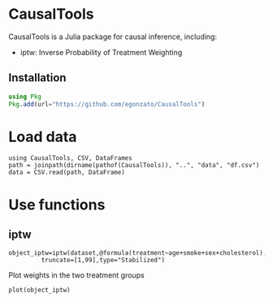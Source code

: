 # CausalTools

CausalTools is a Julia package for causal inference, including:

* iptw: Inverse Probability of Treatment Weighting

## Installation

```julia
using Pkg
Pkg.add(url="https://github.com/egonzato/CausalTools")
```

# Load data

```
using CausalTools, CSV, DataFrames
path = joinpath(dirname(pathof(CausalTools)), "..", "data", "df.csv")
data = CSV.read(path, DataFrame)
```

# Use functions

## iptw

```
object_iptw=iptw(dataset,@formula(treatment~age+smoke+sex+cholesterol),
		 truncate=[1,99],type="Stabilized")
```

Plot weights in the two treatment groups

```
plot(object_iptw)
```
